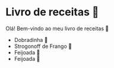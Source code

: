 # Livro de receitas :book:

Olá! Bem-vindo ao meu livro de receitas :wave:

- Dobradinha :pig2:
- Strogonoff de Frango :chicken:
- Feijoada :bear:
- Feijoada :bear:

